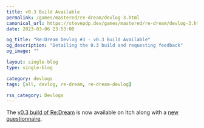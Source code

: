 ```yaml
---
title: v0.3 Build Available
permalink: /games/mastered/re-dream/devlog-3.html
canonical_url: https://stevepdp.dev/games/mastered/re-dream/devlog-3.html
date: 2023-03-06 23:53:00

og_title: "Re:Dream Devlog #3 - v0.3 Build Available"
og_description: "Detailing the 0.3 build and requesting feedback"
og_image: ""

layout: single-blog
type: single-blog

category: devlogs
tags: [all, devlog, re-dream, re-dream-devlog]

rss_category: Devlogs
---
```


The <a href="https://stevepdp.itch.io/re-dream" rel="noopener" target="_blank">v0.3 build of Re:Dream</a> is now available on Itch along with a <a href="https://forms.gle/sznFAGXBSe3FEK3N9" rel="noopener" target="_blank">new questionnaire</a>.
